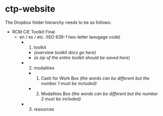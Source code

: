 # ctp-website

The Dropbox folder hierarchy needs to be as follows:

- RCM CiE Toolkit Final
  - en / es / etc. (ISO 639-1 two-letter lanugage code)
    - 1. toolkit
      - *(overview toolkit docs go here)*
      - *(a zip of the entire toolkit should be saved here)*
    - 2. modalities
      - 1. Cash for Work Box *(the words can be different but the number 1 must be included)*
      - 2. Modalities Box *(the words can be different but the number 2 must be included)*
    - 3. resources
